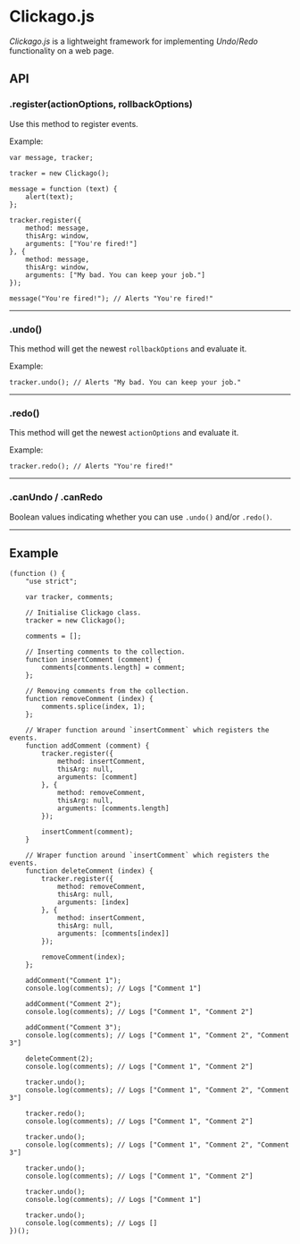 # Clickago.js

*Clickago.js* is a lightweight framework for implementing *Undo*/*Redo* functionality on a web page.

## API

### .register(actionOptions, rollbackOptions)

Use this method to register events.

Example:

    var message, tracker;
    
    tracker = new Clickago();

    message = function (text) {
        alert(text);
    };

    tracker.register({
        method: message,
        thisArg: window,
        arguments: ["You're fired!"]
    }, {
        method: message,
        thisArg: window,
        arguments: ["My bad. You can keep your job."]
    });
    
    message("You're fired!"); // Alerts "You're fired!"
___

### .undo()

This method will get the newest `rollbackOptions` and evaluate it.

Example:

    tracker.undo(); // Alerts "My bad. You can keep your job."

___

### .redo()

This method will get the newest `actionOptions` and evaluate it.

Example:

    tracker.redo(); // Alerts "You're fired!"
    
___

### .canUndo / .canRedo

Boolean values indicating whether you can use `.undo()` and/or `.redo()`.

___

## Example


    (function () {
        "use strict";

        var tracker, comments;

        // Initialise Clickago class.
        tracker = new Clickago();

        comments = [];

        // Inserting comments to the collection.
        function insertComment (comment) {
            comments[comments.length] = comment;
        };

        // Removing comments from the collection.
        function removeComment (index) {
            comments.splice(index, 1);
        };

        // Wraper function around `insertComment` which registers the events.
        function addComment (comment) {
            tracker.register({
                method: insertComment,
                thisArg: null,
                arguments: [comment]
            }, {
                method: removeComment,
                thisArg: null,
                arguments: [comments.length]
            });

            insertComment(comment);
        }

        // Wraper function around `insertComment` which registers the events.
        function deleteComment (index) {
            tracker.register({
                method: removeComment,
                thisArg: null,
                arguments: [index]
            }, {
                method: insertComment,
                thisArg: null,
                arguments: [comments[index]]
            });

            removeComment(index);
        };

        addComment("Comment 1");
        console.log(comments); // Logs ["Comment 1"]

        addComment("Comment 2");
        console.log(comments); // Logs ["Comment 1", "Comment 2"]

        addComment("Comment 3");
        console.log(comments); // Logs ["Comment 1", "Comment 2", "Comment 3"]

        deleteComment(2);
        console.log(comments); // Logs ["Comment 1", "Comment 2"]

        tracker.undo();
        console.log(comments); // Logs ["Comment 1", "Comment 2", "Comment 3"]

        tracker.redo();
        console.log(comments); // Logs ["Comment 1", "Comment 2"]

        tracker.undo();
        console.log(comments); // Logs ["Comment 1", "Comment 2", "Comment 3"]

        tracker.undo();
        console.log(comments); // Logs ["Comment 1", "Comment 2"]

        tracker.undo();
        console.log(comments); // Logs ["Comment 1"]

        tracker.undo();
        console.log(comments); // Logs []
    })();